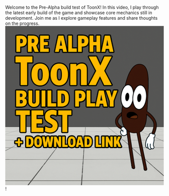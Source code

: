 Welcome to the Pre-Alpha build test of ToonX! In this video, I play through the latest early build of the game and showcase core mechanics still in development. Join me as I explore gameplay features and share thoughts on the progress.
![ToonXPreAlphaBuildImage](images/ToonXPreAlphaBuildImage.png)!

